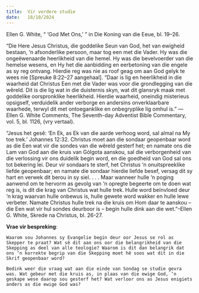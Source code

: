 ```yaml
---
title:  Vir verdere studie
date:   18/10/2024
---
```


Ellen G. White, “ ‘God Met Ons,’ ” in Die Koning van die Eeue, bl. 19–26.

“Die Here Jesus Christus, die goddelike Seun van God, het van ewigheid bestaan, ‘n afsonderlike persoon, maar tog een met die Vader. Hy was die ongeëwenaarde heerlikheid van die hemel. Hy was die bevelvoerder van die hemelse wesens, en Hy het die aanbidding en eerbetoning van die engele as sy reg ontvang. Hierdie reg was nie as roof geag om aan God gelyk te wees nie [Spreuke 8:22–27 aangehaal]. “Daar is lig en heerlikheid in die waarheid dat Christus Een met die Vader was voor die grondlegging van die wêreld. Dit is die lig wat in die duisternis skyn, wat dit glansryk maak met goddelike oorspronklike heerlikheid. Hierdie waarheid, oneindig misterieus opsigself, verduidelik ander verborge en andersins onverklaarbare waarhede, terwyl dit met ontoeganklike en onbegryplike lig omhul is.” — Ellen G. White Comments, The Seventh-day Adventist Bible Commentary, vol. 5, bl. 1126, (vry vertaal).

“Jesus het gesê: ‘En Ek, as Ek van die aarde verhoog word, sal almal na My toe trek.’ Johannes 12:32. Christus moet aan die sondaar geopenbaar word as die Een wat vir die sondes van die wêreld gesterf het; en namate ons die Lam van God aan die kruis van Gólgota aanskou, sal die verborgenheid van die verlossing vir ons duidelik begin word, en die goedheid van God sal ons tot bekering lei. Deur vir sondaars te sterf, het Christus ‘n onuitspreeklike liefde geopenbaar; en namate die sondaar hierdie liefde besef, versag dit sy hart en verwek dit berou in sy siel. . . . Maar wanneer hulle ‘n poging aanwend om te hervorm as gevolg van ‘n opregte begeerte om te doen wat reg is, is dit die krag van Christus wat hulle trek. Hulle word beïnvloed deur ‘n krag waarvan hulle onbewus is, hulle gewete word wakker en hulle lewe verbeter. Namate Christus hulle trek na die kruis om Hom daar te aanskou – die Een wat vir hul sondes deurboor is – begin hulle dink aan die wet.”–Ellen G. White, Skrede na Christus, bl. 26-27.

**Vrae vir bespreking**:

`Waarom sou Johannes sy Evangelie begin deur oor Jesus se rol as Skepper te praat? Wat sê dit aan ons oor die belangrikheid van die Skepping as deel van alle teologie? Waarom is dit dan belangrik dat ons ‘n korrekte begrip van die Skepping moet hê soos wat dit in die Skrif geopenbaar word?`

`Bedink weer die vraag wat aan die einde van Sondag se studie gevra was. Wat gebeur met die kruis as, in plaas van die ewige God, ‘n geskape wese daarop sou gesterf het? Wat verloor ons as Jesus enigiets anders as die ewige God was?`